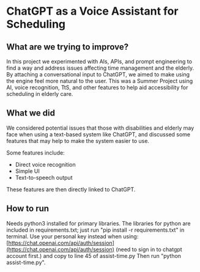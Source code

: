 # ChatGPT as a Voice Assistant for Scheduling

## What are we trying to improve?

In this project we experimented with AIs, APIs, and prompt engineering to find a way and address issues affecting time management and the elderly. By attaching a conversational input to ChatGPT, we aimed to make using the engine feel more natural to the user. This was a Summer Project using AI, voice recognition, TtS, and other features to help aid accessibility for scheduling in elderly care.

## What we did

We considered potential issues that those with disabilities and elderly may face when using a text-based system like ChatGPT, and discussed some features that may help to make the system easier to use.

Some features include:

- Direct voice recognition
- Simple UI
- Text-to-speech output

These features are then directly linked to ChatGPT.

## How to run

Needs python3 installed for primary libraries.
The libraries for python are included in requirements.txt; just run "pip install -r requirements.txt" in terminal.
Use your personal key instead when using: [https://chat.openai.com/api/auth/session](https://chat.openai.com/api/auth/session) (need to sign in to chatgpt account first.) and copy to line 45 of assist-time.py
Then run "python assist-time.py".

